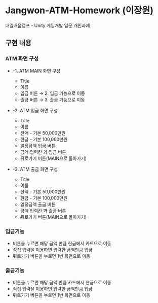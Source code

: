 # Jangwon-ATM-Homework (이장원)
내일배움캠프 - Unity 게임개발 입문 개인과제 

## 구현 내용

### ATM 화면 구성
- -1. ATM MAIN 화면 구성
  - Title
  - 이름
  - 입금 버튼 → 2. 입금 기능으로 이동
  - 출금 버튼 → 3. 출금 기능으로 이동
    
- -2. ATM 입금 화면 구성
  - Title
  - 이름
  - 잔액 - 기본 50,000만원
  - 현금 - 기본 100,000만원
  - 일정금액 입금 버튼
  - 금액 입력칸 과 입금 버튼
  - 뒤로가기 버튼(MAIN으로 돌아가기)
    
- -3. ATM 출금 화면 구성
  -  Title
  - 이름
  - 잔액 - 기본 50,000만원
  - 현금 - 기본 100,000만원
  - 일정금액 출금 버튼
  - 금액 입력칸 과 출금 버튼
  - 뒤로가기 버튼(MAIN으로 돌아가기)

### 입금기능
- 버튼을 누르면 해당 금액 만큼 현금에서 카드으로 이동
- 직접 입력을 이용하면 입력한 금액만큼 입금
- 뒤로가기 버튼을 누르면 1번 화면으로 이동

### 출금기능
- 버튼을 누르면 해당 금액 만큼 카드에서 현금으로 이동
- 직접 입력을 이용하면 입력한 금액만큼 입금
- 뒤로가기 버튼을 누르면 1번 화면으로 이동


  
